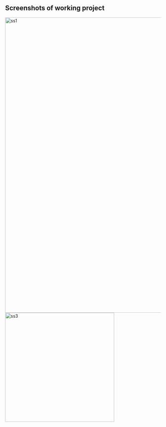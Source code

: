 ## Screenshots of working project 

<img width="956" alt="ss1" src="https://github.com/Saumya1610/hotel-landing-page/assets/127005091/9b5c09c2-c697-4e18-8064-c7317136c976">

<img width="353" alt="ss3" src="https://github.com/Saumya1610/hotel-landing-page/assets/127005091/80d827e8-9503-44c0-94fc-9fa3d9a2245e">

